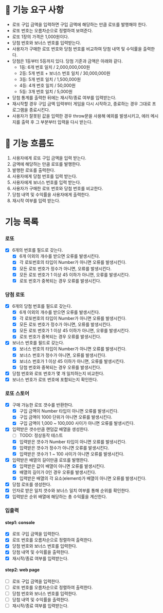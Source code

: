 # 🎯 기능 요구 사항

- 로또 구입 금액을 입력하면 구입 금액에 해당하는 만큼 로또를 발행해야 한다.
- 로또 번호는 오름차순으로 정렬하여 보여준다.
- 로또 1장의 가격은 1,000원이다.
- 당첨 번호와 보너스 번호를 입력받는다.
- 사용자가 구매한 로또 번호와 당첨 번호를 비교하여 당첨 내역 및 수익률을 출력한다.
- 당첨은 1등부터 5등까지 있다. 당첨 기준과 금액은 아래와 같다.
  - 1등: 6개 번호 일치 / 2,000,000,000원
  - 2등: 5개 번호 + 보너스 번호 일치 / 30,000,000원
  - 3등: 5개 번호 일치 / 1,500,000원
  - 4등: 4개 번호 일치 / 50,000원
  - 5등: 3개 번호 일치 / 5,000원
- 당첨 통계를 출력한 뒤에는 재시작/종료 여부를 입력받는다.
- 재시작할 경우 구입 금액 입력부터 게임을 다시 시작하고, 종료하는 경우 그대로 프로그램을 종료시킨다.
- 사용자가 잘못된 값을 입력한 경우 throw문을 사용해 예외를 발생시키고, 에러 메시지를 출력 후 그 부분부터 입력을 다시 받는다.

# 🌊 기능 흐름도

1. 사용자에게 로또 구입 금액을 입력 받는다.
2. 금액에 해당하는 만큼 로또를 발행한다.
3. 발행한 로또를 출력한다.
4. 사용자에게 당첨 번호를 입력 받는다.
5. 사용자에게 보너스 번호를 입력 받는다.
6. 사용자가 구매한 로또 번호와 당첨 번호를 비교한다.
7. 당첨 내역 및 수익률을 사용자에게 출력한다.
8. 재시작 여부를 입력 받는다.

# 기능 목록

### 로또

- [x] 6개의 번호를 필드로 갖는다.
  - [x] 6개 이외의 개수를 받으면 오류를 발생시킨다.
  - [x] 각 로또번호의 타입이 Number가 아니면 오류를 발생시킨다.
  - [x] 모든 로또 번호가 정수가 아니면, 오류를 발생시킨다.
  - [x] 모든 로또 번호가 1 이상 45 이하가 아니면, 오류를 발생시킨다.
  - [x] 로또 번호가 중복되는 경우 오류를 발생시킨다.

### 당첨 로또

- [x] 6개의 당첨 번호를 필드로 갖는다.
  - [x] 6개 이외의 개수를 받으면 오류를 발생시킨다.
  - [x] 각 로또번호의 타입이 Number가 아니면 오류를 발생시킨다.
  - [x] 모든 로또 번호가 정수가 아니면, 오류를 발생시킨다.
  - [x] 모든 로또 번호가 1 이상 45 이하가 아니면, 오류를 발생시킨다.
  - [x] 로또 번호가 중복되는 경우 오류를 발생시킨다.
- [x] 보너스 번호를 필드로 갖는다.
  - [x] 보너스 번호의 타입이 Number가 아니면 오류를 발생시킨다.
  - [x] 보너스 번호가 정수가 아니면, 오류를 발생시킨다.
  - [x] 보너스 번호가 1 이상 45 이하가 아니면, 오류를 발생시킨다.
  - [x] 당첨 번호와 중복되는 경우 오류를 발생시킨다.
- [x] 당첨 번호와 로또 번호가 몇 개 일치하는지 비교한다.
- [x] 보너스 번호가 로또 번호에 포함되는지 확인한다.

### 로또 스토어

- [x] 구매 가능한 로또 갯수를 반환한다.
  - [x] 구입 금액이 Number 타입이 아니면 오류를 발생시킨다.
  - [x] 구입 금액이 1000 단위가 아니면 오류를 발생시킨다.
  - [x] 구입 금액이 1,000 ~ 100,000 사이가 아니면 오류를 발생시킨다.
- [x] 입력받은 갯수만큼 랜덤값 배열을 생성한다.
  - [ ] TODO: 정상동작 테스트
  - [x] 입력받은 갯수가 Number 타입이 아니면 오류를 발생시킨다.
  - [x] 입력받은 갯수가 정수가 아니면 오류를 발생시킨다.
  - [x] 입력받은 갯수가 1 ~ 100 사이가 아니면 오류를 발생시킨다.
- [x] 입력받은 배열의 길이만큼 로또를 발행한다.
  - [x] 입력받은 값이 배열이 아니면 오류를 발생시킨다.
  - [x] 배열의 길이가 0인 경우 오류를 발생시킨다.
  - [x] 입력받은 배열의 각 요소(element)가 배열이 아니면 오류를 발생시킨다.
- [x] 당첨 로또를 생성한다.
- [x] 인자로 받은 일치 갯수와 보너스 일치 여부를 통해 순위를 확인한다.
- [x] 입력받은 순위 배열에 해당하는 총 수익률을 계산한다.

### 입출력

#### step1: console

- [x] 로또 구입 금액을 입력한다.
- [x] 로또 번호를 오름차순으로 정렬하여 출력한다.
- [x] 당첨 번호와 보너스 번호를 입력한다.
- [x] 당첨 내역 및 수익률을 출력한다.
- [x] 재시작/종료 여부를 입력받는다.

#### step2: web page

- [ ] 로또 구입 금액을 입력한다.
- [ ] 로또 번호를 오름차순으로 정렬하여 출력한다.
- [ ] 당첨 번호와 보너스 번호를 입력한다.
- [ ] 당첨 내역 및 수익률을 출력한다.
- [ ] 재시작/종료 여부를 입력받는다.
